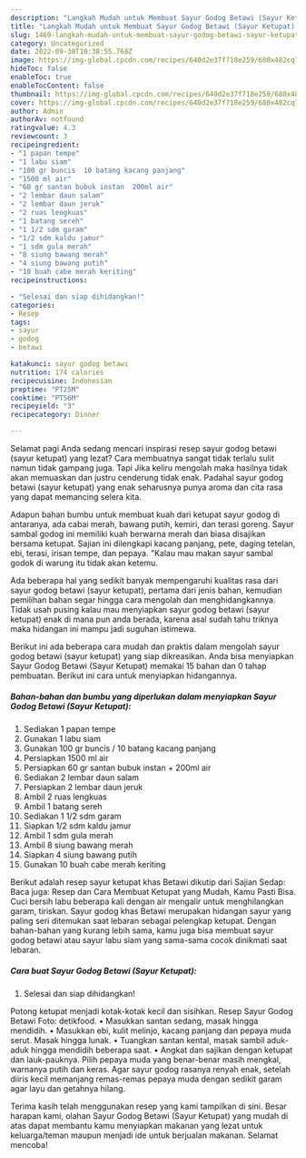 ```yaml
---
description: "Langkah Mudah untuk Membuat Sayur Godog Betawi (Sayur Ketupat) yang Sempurna, Buat Buka Puasa}"
title: "Langkah Mudah untuk Membuat Sayur Godog Betawi (Sayur Ketupat) yang Sempurna, Buat Buka Puasa}"
slug: 1469-langkah-mudah-untuk-membuat-sayur-godog-betawi-sayur-ketupat-yang-sempurna-buat-buka-puasa
category: Uncategorized
date: 2022-09-30T10:38:55.768Z
image: https://img-global.cpcdn.com/recipes/640d2e37f718e259/680x482cq70/sayur-godog-betawi-sayur-ketupat-foto-resep-utama.jpg
hideToc: false
enableToc: true
enableTocContent: false
thumbnail: https://img-global.cpcdn.com/recipes/640d2e37f718e259/680x482cq70/sayur-godog-betawi-sayur-ketupat-foto-resep-utama.jpg
cover: https://img-global.cpcdn.com/recipes/640d2e37f718e259/680x482cq70/sayur-godog-betawi-sayur-ketupat-foto-resep-utama.jpg
author: Admin
authorAv: notfound
ratingvalue: 4.3
reviewcount: 3
recipeingredient:
- "1 papan tempe"
- "1 labu siam"
- "100 gr buncis  10 batang kacang panjang"
- "1500 ml air"
- "60 gr santan bubuk instan  200ml air"
- "2 lembar daun salam"
- "2 lembar daun jeruk"
- "2 ruas lengkuas"
- "1 batang sereh"
- "1 1/2 sdm garam"
- "1/2 sdm kaldu jamur"
- "1 sdm gula merah"
- "8 siung bawang merah"
- "4 siung bawang putih"
- "10 buah cabe merah keriting"
recipeinstructions:

- "Selesai dan siap dihidangkan!"
categories:
- Resep
tags:
- sayur
- godog
- betawi

katakunci: sayur godog betawi 
nutrition: 174 calories
recipecuisine: Indonesian
preptime: "PT25M"
cooktime: "PT56M"
recipeyield: "3"
recipecategory: Dinner

---
```



Selamat pagi Anda sedang mencari inspirasi resep sayur godog betawi (sayur ketupat) yang lezat? Cara membuatnya sangat tidak terlalu sulit namun tidak gampang juga. Tapi Jika keliru mengolah maka hasilnya tidak akan memuaskan dan justru cenderung tidak enak. Padahal sayur godog betawi (sayur ketupat) yang enak seharusnya punya aroma dan cita rasa yang dapat memancing selera kita.


Adapun bahan bumbu untuk membuat kuah dari ketupat sayur godog di antaranya, ada cabai merah, bawang putih, kemiri, dan terasi goreng. Sayur sambal godog ini memiliki kuah berwarna merah dan biasa disajikan bersama ketupat. Sajian ini dilengkapi kacang panjang, pete, daging tetelan, ebi, terasi, irisan tempe, dan pepaya. &#34;Kalau mau makan sayur sambal godok di warung itu tidak akan ketemu.

Ada beberapa hal yang sedikit banyak mempengaruhi kualitas rasa dari sayur godog betawi (sayur ketupat), pertama dari jenis bahan, kemudian pemilihan bahan segar hingga cara mengolah dan menghidangkannya. Tidak usah pusing kalau mau menyiapkan sayur godog betawi (sayur ketupat) enak di mana pun anda berada, karena asal sudah tahu triknya maka hidangan ini mampu jadi suguhan istimewa.


Berikut ini ada beberapa cara mudah dan praktis dalam mengolah sayur godog betawi (sayur ketupat) yang siap dikreasikan. Anda bisa menyiapkan Sayur Godog Betawi (Sayur Ketupat) memakai 15 bahan dan 0 tahap pembuatan. Berikut ini cara untuk menyiapkan hidangannya.

<!--inarticleads1-->

##### Bahan-bahan dan bumbu yang diperlukan dalam menyiapkan Sayur Godog Betawi (Sayur Ketupat):

1. Sediakan 1 papan tempe
1. Gunakan 1 labu siam
1. Gunakan 100 gr buncis / 10 batang kacang panjang
1. Persiapkan 1500 ml air
1. Persiapkan 60 gr santan bubuk instan + 200ml air
1. Sediakan 2 lembar daun salam
1. Persiapkan 2 lembar daun jeruk
1. Ambil 2 ruas lengkuas
1. Ambil 1 batang sereh
1. Sediakan 1 1/2 sdm garam
1. Siapkan 1/2 sdm kaldu jamur
1. Ambil 1 sdm gula merah
1. Ambil 8 siung bawang merah
1. Siapkan 4 siung bawang putih
1. Gunakan 10 buah cabe merah keriting


Berikut adalah resep sayur ketupat khas Betawi dikutip dari Sajian Sedap: Baca juga: Resep dan Cara Membuat Ketupat yang Mudah, Kamu Pasti Bisa. Cuci bersih labu beberapa kali dengan air mengalir untuk menghilangkan garam, tiriskan. Sayur godog khas Betawi merupakan hidangan sayur yang paling seri ditemukan saat lebaran sebagai pelengkap ketupat. Dengan bahan-bahan yang kurang lebih sama, kamu juga bisa membuat sayur godog betawi atau sayur labu siam yang sama-sama cocok dinikmati saat lebaran. 

<!--inarticleads2-->

##### Cara buat Sayur Godog Betawi (Sayur Ketupat):


1. Selesai dan siap dihidangkan!

Potong ketupat menjadi kotak-kotak kecil dan sisihkan. Resep Sayur Godog Betawi Foto: detikfood. • Masukkan santan sedang, masak hingga mendidih. • Masukkan ebi, kulit melinjo, kacang panjang dan pepaya muda serut. Masak hingga lunak. • Tuangkan santan kental, masak sambil aduk-aduk hingga mendidih beberapa saat. • Angkat dan sajikan dengan ketupat dan lauk-pauknya. Pilih pepaya muda yang benar-benar masih mengkal, warnanya putih dan keras. Agar sayur godog rasanya renyah enak, setelah diiris kecil memanjang remas-remas pepaya muda dengan sedikit garam agar layu dan getahnya hilang. 

Terima kasih telah menggunakan resep yang kami tampilkan di sini. Besar harapan kami, olahan Sayur Godog Betawi (Sayur Ketupat) yang mudah di atas dapat membantu kamu menyiapkan makanan yang lezat untuk keluarga/teman maupun menjadi ide untuk berjualan makanan. Selamat mencoba!

